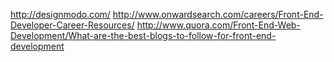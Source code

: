 http://designmodo.com/
http://www.onwardsearch.com/careers/Front-End-Developer-Career-Resources/
http://www.quora.com/Front-End-Web-Development/What-are-the-best-blogs-to-follow-for-front-end-development